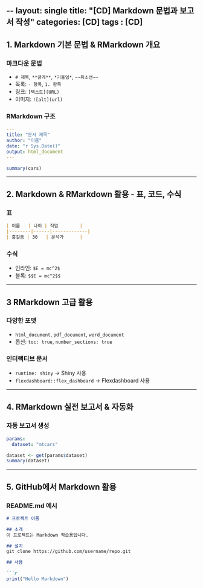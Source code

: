 --
layout: single
title: "[CD] Markdown 문법과 보고서 작성" 
categories: [CD]
tags : [CD]
--

## 1. Markdown 기본 문법 & RMarkdown 개요

###  마크다운 문법
- `# 제목`, `**굵게**`, `*기울임*`, `~~취소선~~`
- 목록: `- 항목`, `1. 항목`
- 링크: `[텍스트](URL)`
- 이미지: `![alt](url)`

### RMarkdown 구조
```yaml
---
title: "문서 제목"
author: "이름"
date: "r Sys.Date()"
output: html_document
---
```

```r
summary(cars)
```

---

## 2. Markdown & RMarkdown 활용 - 표, 코드, 수식

###  표
```markdown
| 이름   | 나이 | 직업        |
|--------|------|-------------|
| 홍길동 | 30   | 분석가      |
```

###  수식
- 인라인: `$E = mc^2$`
- 블록: `$$E = mc^2$$`

---

## 3 RMarkdown 고급 활용

###  다양한 포맷
- `html_document`, `pdf_document`, `word_document`
- 옵션: `toc: true`, `number_sections: true`

###  인터랙티브 문서
- `runtime: shiny` → Shiny 사용
- `flexdashboard::flex_dashboard` → Flexdashboard 사용

---

## 4. RMarkdown 실전 보고서 & 자동화

###  자동 보고서 생성
```yaml
params:
  dataset: "mtcars"
```
```r
dataset <- get(params$dataset)
summary(dataset)
```

---

## 5. GitHub에서 Markdown 활용

###  README.md 예시

```markdown
# 프로젝트 이름

## 소개
이 프로젝트는 Markdown 학습용입니다.

## 설치
git clone https://github.com/username/repo.git

## 사용

```r
print("Hello Markdown")
```
